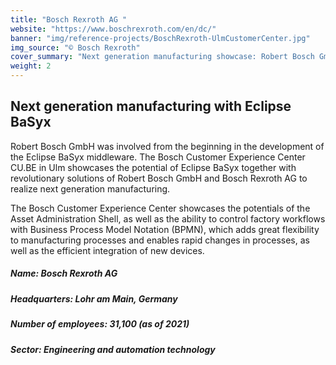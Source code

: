 ```yaml
---
title: "Bosch Rexroth AG "
website: "https://www.boschrexroth.com/en/dc/"
banner: "img/reference-projects/BoschRexroth-UlmCustomerCenter.jpg"
img_source: "© Bosch Rexroth"
cover_summary: "Next generation manufacturing showcase: Robert Bosch GmbH was involved from the beginning in the development of the Eclipse BaSyx middleware. The Bosch Customer Experience Center CU.BE in Ulm showcases the potential of Eclipse BaSyx together with revolutionary solutions of Robert Bosch GmbH and Bosch Rexroth AG to realize next generation manufacturing."
weight: 2
---
```


<div class="row">
    <div class=""><h2>Next generation manufacturing with Eclipse BaSyx</h2></div>
    <p>Robert Bosch GmbH was involved from the beginning in the development of the Eclipse BaSyx middleware. The Bosch Customer Experience Center CU.BE in Ulm showcases the potential of Eclipse BaSyx together with revolutionary solutions of Robert Bosch GmbH and Bosch Rexroth AG to realize next generation manufacturing.</p>
    <p>The Bosch Customer Experience Center showcases the potentials of the Asset Administration Shell, as well as the ability to control factory workflows with Business Process Model Notation (BPMN), which adds great flexibility to manufacturing processes and enables rapid changes in processes, as well as the efficient integration of new devices. </p>
</div>
<div class="row" style="padding-bottom:15px;">
    <!--<figure class="img-right"><img src="./img/Bosch_Rexroth_AG_logo.png"></figure>-->
    <h5>Name:                Bosch Rexroth AG</h5>
    <h5>Headquarters:        Lohr am Main, Germany</h5>
    <h5>Number of employees: 31,100 (as of 2021)</h5>
    <h5>Sector:              Engineering and automation technology</h5>
</div>

